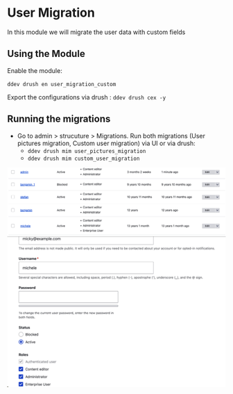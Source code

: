 # User Migration

In this module we will migrate the user data with custom fields

## Using the Module

Enable the module: 
``` 
ddev drush en user_migration_custom
```
Export the configurations via drush : `ddev drush cex -y`

## Running the migrations

- Go to admin > strucuture > Migrations. Run both migrations 
(User pictures migration, Custom user migration) via UI or via drush: 
    - `ddev drush mim user_pictures_migration`
    - `ddev drush mim custom_user_migration`

![Alt text](ss.png)
![Alt text](ss2.png)